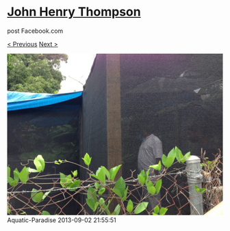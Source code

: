 # [John Henry Thompson](../README.md)
post Facebook.com

[< Previous](2013-09-02-6.md) [Next >](2013-09-02-8.md)

[![](../media/2013-09-02/Aquatic-Paradise-6.jpg)](../README.md)
Aquatic-Paradise
2013-09-02 21:55:51